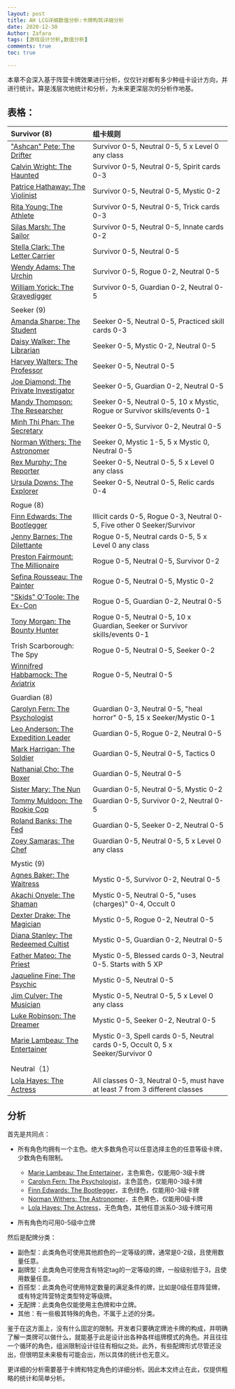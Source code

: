 ```yaml
---
layout: post
title: AH LCG详细数值分析:卡牌构筑详细分析
date: 2020-12-30
Author: Zafara
tags: [游戏设计分析,数值分析]
comments: true
toc: true

---
```


本章不会深入基于阵营卡牌效果进行分析，仅仅针对都有多少种组卡设计方向，并进行统计。算是浅层次地统计和分析，为未来更深层次的分析作地基。

## 表格：

| Survivor  (8)                                                | 组卡规则                                                     |
| :----------------------------------------------------------- | :----------------------------------------------------------- |
| ["Ashcan" Pete: The Drifter](https://arkhamdb.com/card/02005) | Survivor  0-5, Neutral 0-5, 5 x Level 0 any class            |
| [Calvin Wright: The   Haunted](https://arkhamdb.com/card/04005) | Survivor 0-5, Neutral 0-5, Spirit cards 0-3                  |
| [Patrice Hathaway: The   Violinist](https://arkhamdb.com/card/06005) | Survivor 0-5, Neutral 0-5, Mystic 0-2                        |
| [Rita Young: The   Athlete](https://arkhamdb.com/card/05005) | Survivor 0-5, Neutral 0-5, Trick cards 0-3                   |
| [Silas Marsh: The   Sailor](https://arkhamdb.com/card/98013) | Survivor 0-5, Neutral 0-5, Innate cards 0-2                  |
| [Stella Clark: The   Letter Carrier](https://arkhamdb.com/card/60501) | Survivor 0-5, Neutral 0-5                                    |
| [Wendy Adams: The   Urchin](https://arkhamdb.com/card/01005) | Survivor 0-5, Rogue 0-2, Neutral 0-5                         |
| [William Yorick: The   Gravedigger](https://arkhamdb.com/card/03005) | Survivor 0-5, Guardian 0-2, Neutral 0-5                      |
|                                                              |                                                              |
| Seeker  (9)                                                  |                                                              |
| [Amanda Sharpe: The Student](https://arkhamdb.com/card/07002) | Seeker 0-5,  Neutral 0-5, Practiced  skill cards 0-3         |
| [Daisy Walker: The   Librarian](https://arkhamdb.com/card/01002) | Seeker 0-5, Mystic 0-2, Neutral 0-5                          |
| [Harvey Walters: The   Professor](https://arkhamdb.com/card/60201) | Seeker 0-5, Neutral 0-5                                      |
| [Joe Diamond: The   Private Investigator](https://arkhamdb.com/card/05002) | Seeker 0-5, Guardian 0-2, Neutral 0-5                        |
| [Mandy Thompson: The   Researcher](https://arkhamdb.com/card/06002) | Seeker 0-5, Neutral 0-5, 10 x Mystic, Rogue  or Survivor  skills/events 0-1 |
| [Minh Thi Phan: The   Secretary](https://arkhamdb.com/card/03002) | Seeker 0-5, Survivor 0-2, Neutral 0-5                        |
| [Norman Withers: The   Astronomer](https://arkhamdb.com/card/98007) | Seeker 0, Mystic  1-5, 5 x Mystic 0,  Neutral 0-5            |
| [Rex Murphy: The   Reporter](https://arkhamdb.com/card/02002) | Seeker 0-5, Neutral 0-5, 5 x Level 0 any class               |
| [Ursula Downs: The   Explorer](https://arkhamdb.com/card/04002) | Seeker 0-5, Neutral 0-5, Relic cards 0-4                     |
|                                                              |                                                              |
| Rogue  (8)                                                   |                                                              |
| [Finn Edwards: The Bootlegger](https://arkhamdb.com/card/04003) | Illicit  cards 0-5, Rogue 0-3,  Neutral 0-5, Five other 0 Seeker/Survivor |
| [Jenny Barnes: The   Dilettante](https://arkhamdb.com/card/02003) | Rogue 0-5, Neutral cards 0-5, 5 x Level 0 any class          |
| [Preston Fairmount: The   Millionaire](https://arkhamdb.com/card/05003) | Rogue 0-5, Neutral 0-5, Survivor 0-2                         |
| [Sefina Rousseau: The   Painter](https://arkhamdb.com/card/03003) | Rogue 0-5, Neutral 0-5, Mystic 0-2                           |
| ["Skids"   O'Toole: The Ex-Con](https://arkhamdb.com/card/01003) | Rogue 0-5, Guardian 0-2, Neutral 0-5                         |
| [Tony Morgan: The   Bounty Hunter](https://arkhamdb.com/card/06003) | Rogue 0-5, Neutral 0-5, 10 x Guardian, Seeker  or Survivor  skills/events 0-1 |
| Trish Scarborough: The Spy                                   | Rogue 0-5, Neutral 0-5, Seeker 0-2                           |
| [Winnifred Habbamock:   The Aviatrix](https://arkhamdb.com/card/60301) | Rogue 0-5, Neutral 0-5                                       |
|                                                              |                                                              |
| Guardian  (8)                                                |                                                              |
| [Carolyn Fern: The Psychologist](https://arkhamdb.com/card/05001) | Guardian  0-3, Neutral 0-5, "heal horror" 0-5, 15 x Seeker/Mystic 0-1 |
| [Leo Anderson: The   Expedition Leader](https://arkhamdb.com/card/04001) | Guardian 0-5, Rogue 0-2, Neutral 0-5                         |
| [Mark Harrigan: The   Soldier](https://arkhamdb.com/card/03001) | Guardian 0-5, Neutral 0-5, Tactics 0                         |
| [Nathanial Cho: The   Boxer](https://arkhamdb.com/card/60101) | Guardian 0-5, Neutral 0-5                                    |
| [Sister Mary: The Nun](https://arkhamdb.com/card/07001)      | Guardian 0-5, Neutral 0-5, Mystic 0-2                        |
| [Tommy Muldoon: The   Rookie Cop](https://arkhamdb.com/card/06001) | Guardian 0-5, Survivor 0-2, Neutral 0-5                      |
| [Roland Banks: The Fed](https://arkhamdb.com/card/01001)     | Guardian 0-5, Seeker 0-2, Neutral 0-5                        |
| [Zoey Samaras: The Chef](https://arkhamdb.com/card/02001)    | Guardian 0-5, Neutral 0-5, 5 x Level 0 any class             |
|                                                              |                                                              |
| Mystic  (9)                                                  |                                                              |
| [Agnes Baker: The Waitress](https://arkhamdb.com/card/01004) | Mystic 0-5, Survivor 0-2, Neutral 0-5                        |
| [Akachi Onyele: The   Shaman](https://arkhamdb.com/card/03004) | Mystic 0-5, Neutral 0-5, "uses (charges)" 0-4, Occult 0      |
| [Dexter Drake: The   Magician](https://arkhamdb.com/card/05004) | Mystic 0-5, Rogue 0-2, Neutral 0-5                           |
| [Diana Stanley: The   Redeemed Cultist](https://arkhamdb.com/card/05004) | Mystic 0-5, Guardian 0-2, Neutral 0-5                        |
| [Father Mateo: The   Priest](https://arkhamdb.com/card/04004) | Mystic 0-5, Blessed cards 0-3, Neutral 0-5. Starts with 5 XP |
| [Jaqueline Fine: The   Psychic](https://arkhamdb.com/card/604014) | Mystic 0-5, Neutral 0-5                                      |
| [Jim Culver: The   Musician](https://arkhamdb.com/card/02004) | Mystic 0-5, Neutral 0-5, 5 x Level 0 any class               |
| [Luke Robinson: The   Dreamer](https://arkhamdb.com/card/06004) | Mystic 0-5, Seeker 0-2, Neutral 0-5                          |
| [Marie Lambeau: The   Entertainer](https://arkhamdb.com/card/99001) | Mystic 0-3, Spell cards 0-5, Neutral cards 0-5, Occult 0, 5 x Seeker/Survivor  0 |
|                                                              |                                                              |
| Neutral（1）                                                 |                                                              |
| [Lola Hayes: The Actress](https://arkhamdb.com/card/03006)   | All classes 0-3, Neutral 0-5,  must have at least 7 from 3 different classes |

## 分析

首先是共同点：

- 所有角色均拥有一个主色。绝大多数角色可以任意选择主色的任意等级卡牌，少数角色有限制。
  - [Marie Lambeau: The Entertainer](https://arkhamdb.com/card/99001)，主色紫色，仅能用0-3级卡牌
  - [Carolyn Fern: The Psychologist](https://arkhamdb.com/card/05001)，主色蓝色，仅能用0-3级卡牌
  - [Finn Edwards: The Bootlegger](https://arkhamdb.com/card/04003)，主色绿色，仅能用0-3级卡牌
  - [Norman Withers: The Astronomer](https://arkhamdb.com/card/98007)，主色黄色，仅能用0级卡牌
  - [Lola Hayes: The Actress](https://arkhamdb.com/card/03006)，无色角色，其他任意派系0-3级卡牌可用

- 所有角色均可用0-5级中立牌

然后是配牌分类：

- 副色型：此类角色可使用其他颜色的一定等级的牌，通常是0-2级，且使用数量任意。
- 副牌型：此类角色可使用含有特定tag的一定等级的牌，一般级别低于3，且使用数量任意。
- 百搭型：此类角色可使用特定数量的满足条件的牌，比如是0级任意阵营牌，或有特定阵营特定类型特定等级牌。
- 无配牌：此类角色仅能使用主色牌和中立牌。
- 其他：有一些极其特殊的角色，不属于上述的分类。

鉴于在这方面上，没有什么固定的限制。开发者只要确定牌池卡牌的构成，并明确了解一类牌可以做什么，就能基于此是设计出各种各样组牌模式的角色。并且往往一个循环的角色，组派限制设计往往有相似之处。此外，有些配牌形式尽管还没出，但很明显未来极有可能会出，所以具体的统计也无意义。



更详细的分析需要基于卡牌和特定角色的详细分析。因此本文终止在此，仅提供粗略的统计和简单分析。

